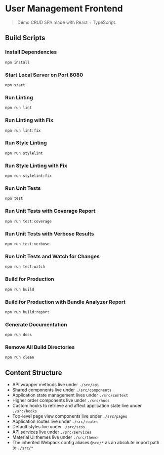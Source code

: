 # User Management Frontend
> Demo CRUD SPA made with React + TypeScript.

## Build Scripts

### Install Dependencies
```
npm install
```

### Start Local Server on Port 8080
```
npm start
```

### Run Linting
```
npm run lint
```

### Run Linting with Fix
```
npm run lint:fix
```

### Run Style Linting
```
npm run stylelint
```

### Run Style Linting with Fix
```
npm run stylelint:fix
```

### Run Unit Tests
```
npm test
```

### Run Unit Tests with Coverage Report
```
npm run test:coverage
```

### Run Unit Tests with Verbose Results
```
npm run test:verbose
```

### Run Unit Tests and Watch for Changes
```
npm run test:watch
```

### Build for Production
```
npm run build
```

### Build for Production with Bundle Analyzer Report
```
npm run build:report
```

### Generate Documentation
```
npm run docs
```

### Remove All Build Directories
```
npm run clean
```

## Content Structure
- API wrapper methods live under `./src/api`
- Shared components live under `./src/components`
- Application state management lives under `./src/context`
- Higher order components live under `./src/hocs`
- Custom hooks to retrieve and affect application state live under `./src/hooks`
- Top-level page view components live under `./src/pages`
- Application routes live under `./src/routes`
- Default styles live under `./src/scss`
- API services live under `./src/services`
- Material UI themes live under `./src/theme`
- The inherited Webpack config aliases `@src/*` as an absolute import path to `./src/*`
